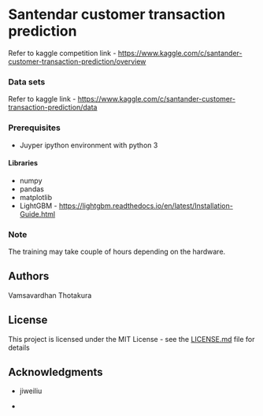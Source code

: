 
# Santendar customer transaction prediction

Refer to kaggle competition link - https://www.kaggle.com/c/santander-customer-transaction-prediction/overview

### Data sets 

Refer to kaggle link - https://www.kaggle.com/c/santander-customer-transaction-prediction/data


### Prerequisites

- Juyper ipython environment with python 3

#### Libraries 
- numpy
- pandas
- matplotlib
- LightGBM - https://lightgbm.readthedocs.io/en/latest/Installation-Guide.html

### Note 

The training may take couple of hours depending on the hardware. 


## Authors

Vamsavardhan Thotakura

## License

This project is licensed under the MIT License - see the [LICENSE.md](LICENSE.md) file for details

## Acknowledgments
- jiweiliu
*



```python

```
